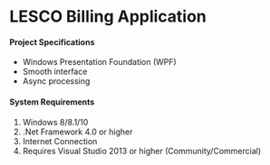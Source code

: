 # LESCO Billing Application

<h4>Project Specifications</h4>
<ul>
<li>Windows Presentation Foundation (WPF)</li>
<li>Smooth interface</li>
<li>Async processing</li>
</ul>

<h4>System Requirements</h4>
<ol>
<li>Windows 8/8.1/10</li>
<li>.Net Framework 4.0 or higher</li>
<li>Internet Connection</li>
<li>Requires Visual Studio 2013 or higher (Community/Commercial)</li>
</ol>
